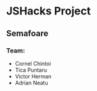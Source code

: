 # JSHacks Project

## Semafoare

### Team:
- Cornel Chintoi
- Tica Puntaru
- Victor Herman
- Adrian Neatu
